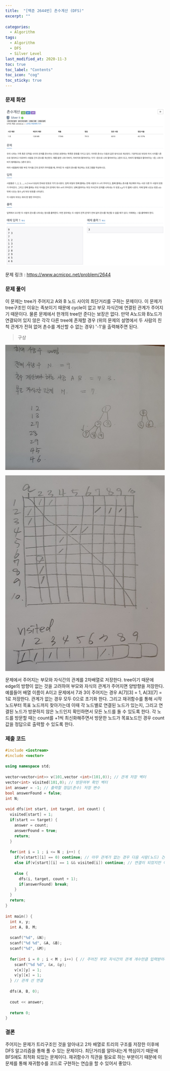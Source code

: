 ```yaml
---
title:  "[백준 2644번] 촌수계산 (DFS)"
excerpt: ""

categories:
  - Algorithm
tags:
  - Algorithm
  - DFS
  - Silver Level
last_modified_at: 2020-11-3 
toc: true
toc_label: "Contents"
toc_icon: "cog"
toc_sticky: true
---
```



### 문제 화면

![BOJ](/assets/images/BOJ/2644/boj_2644.png)



문제 링크 : <https://www.acmicpc.net/problem/2644> 



### 문제 풀이

이 문제는 tree가 주어지고 A와 B 노드 사이의 최단거리를 구하는 문제이다. 이 문제가 tree구조인 이유는 족보이기 때문에 cycle이 없고 부모 자식간에 연결된 관계가 주어지기 때문이다. 물론 문제에서 한개의 tree만 준다는 보장은 없다. 만약 A노드와 B노드가 연결되어 있지 않은 각각 다른 tree에 존재할 경우 (위의 문제의 설명에서 두 사람의 친척 관계가 전혀 없어 촌수를 계산할 수 없는 경우) '-1'을 출력해주면 된다. 

> 구상

![BOJ](/assets/images/BOJ/2644/1.jpeg)

![BOJ](/assets/images/BOJ/2644/2.jpeg)

문제에서 주어지는 부모와 자식간의 관계를 2차배열로 저장한다. tree이기 때문에 edge의 방향이 없는 것을 고려하여 부모와 자식의 관계가 주어지면 양방향을 저장한다. 예를들어 배열 이름이 A이고 문제에서 7과 3이 주어지는 경우 A[7][3] = 1, A[3][7] = 1로 저장한다. 관계가 없는 경우 모두 0으로 초기화 한다. 그리고 재귀함수를 통해 시작노드부터 목표 노드까지 찾아가는데 이때 각 노드별로 연결된 노드가 있는지, 그리고 연결된 노드가 방문하지 않은 노드인지 확인하면서 모든 노드를 돌 수 있도록 한다. 각 노드를 방문할 때는 count를 +1씩 최신화해주면서 방문한 노드가 목표노드인 경우 count값을 정답으로 출력할 수 있도록 한다. 



### 제출 코드

```c++
#include <iostream>
#include <vector>

using namespace std;

vector<vector<int>> v(101,vector <int>(101,0)); // 관계 저장 벡터 
vector<int> visited(101,0); // 방문여부 확인 벡터 
int answer = -1; // 출력할 정답(촌수) 저장 변수 
bool answerFound = false;
int N;

void dfs(int start, int target, int count) {
  visited[start] = 1;
  if(start == target) {
    answer = count;
    answerFound = true;
    return;
  }
  
  for(int i = 1 ; i <= N ; i++) {
    if(v[start][i] == 0) continue; // 아무 관계가 없는 경우 다음 사람(노드) 건너 뛰어라 
    else if(v[start][i] == 1 && visited[i]) continue; // 연결이 되었지만 이미 방문이 끝난 경우 건너뛰어라 

    else {
      dfs(i, target, count + 1);
      if(answerFound) break;
    }
  }
  return;
}

int main() {
  int x, y;
  int A, B, M;

  scanf("%d", &N);
  scanf("%d %d", &A, &B);
  scanf("%d", &M);
  
  for(int i = 0 ; i < M ; i++) { // 주어진 부모 자식간의 관계 개수만큼 입력받아라 
    scanf("%d %d", &x, &y);
    v[x][y] = 1;
    v[y][x] = 1;
  } // 관계 선 연결

  dfs(A, B, 0);

  cout << answer;

  return 0;
}
```



### 결론

주어지는 문제가 트리구조인 것을 알아내고 2차 배열로 트리의 구조를 저장한 이후에 DFS 알고리즘을 통해 풀 수 있는 문제이다. 최단거리를 알아내는게 핵심이기 때문에 BFS에도 최적화 되있는 문제이다. 재귀함수가 직관을 필요로 하는 부분이기 때문에 이 문제를 통해 재귀함수를 코드로 구현하는 연습을 할 수 있어서 좋았다. 


